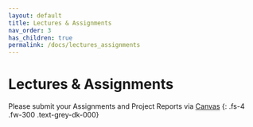 ```yaml
---
layout: default
title: Lectures & Assignments
nav_order: 3
has_children: true
permalink: /docs/lectures_assignments
---
```


# Lectures & Assignments

Please submit your Assignments and Project Reports via [Canvas](https://canvas.uw.edu/courses/1353510)
{: .fs-4 .fw-300 .text-grey-dk-000}